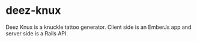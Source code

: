 # deez-knux

Deez Knux is a knuckle tattoo generator. Client side is an EmberJs app and server side is a Rails API. 
